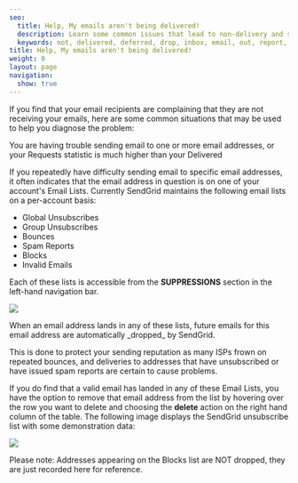 ```yaml
---
seo:
  title: Help, My emails aren't being delivered!
  description: Learn some common issues that lead to non-delivery and some solutions to help get your message in the inbox.
  keywords: not, delivered, deferred, drop, inbox, email, out, report, client, bounce, invalid, deliverability, problem, delivery,
title: Help, My emails aren't being delivered!
weight: 0
layout: page
navigation:
  show: true
---
```


If you find that your email recipients are complaining that they are not receiving your emails, here are some common situations that may be used to help you diagnose the problem:

<page-anchor el="h2">
You are having trouble sending email to one or more email addresses, or your Requests statistic is much higher than your Delivered
</page-anchor>

If you repeatedly have difficulty sending email to specific email addresses, it often indicates that the email address in question is on one of your account's Email Lists. Currently SendGrid maintains the following email lists on a per-account basis:

- Global Unsubscribes
- Group Unsubscribes
- Bounces
- Spam Reports
- Blocks
- Invalid Emails

Each of these lists is accessible from the **SUPPRESSIONS**  section in the left-hand navigation bar.

![]({{root_url}}/images/supressions.png)

<page-anchor el="h2">
When an email address lands in any of these lists, future emails for this email address are automatically _dropped_ by SendGrid.
</page-anchor>

This is done to protect your sending reputation as many ISPs frown on repeated bounces, and deliveries to addresses that have unsubscribed or have issued spam reports are certain to cause problems.

If you do find that a valid email has landed in any of these Email Lists, you have the option to remove that email address from the list by hovering over the row you want to delete and choosing the **delete** action on the right hand column of the table. The following image displays the SendGrid unsubscribe list with some demonstration data:

![]({{root_url}}/images/Cursor_and_SendGrid.png)

Please note: Addresses appearing on the Blocks list are NOT dropped, they are just recorded here for reference.
